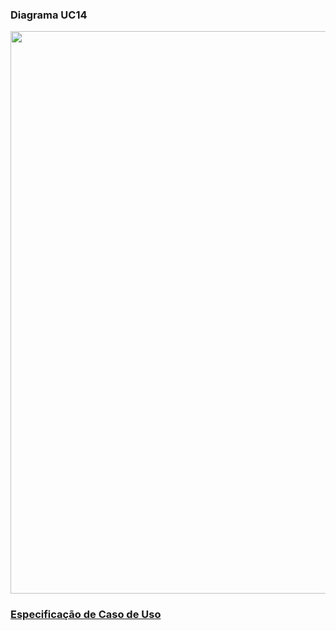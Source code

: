 ### Diagrama UC14

<img src="https://github.com/gabrielziegler3/Requisitos-2018-1/blob/master/imagens/Casos_de_uso/Alterar%20titulo.png?raw=true" width=900px>

### [Especificação de Caso de Uso](Alterar-nome-da-stream)